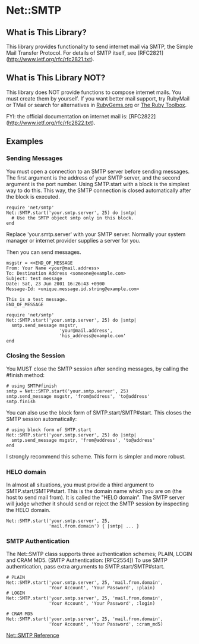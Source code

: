 # Net::SMTP

## What is This Library?

This library provides functionality to send internet mail via SMTP, the Simple
Mail Transfer Protocol. For details of SMTP itself, see [RFC2821]
(http://www.ietf.org/rfc/rfc2821.txt).

## What is This Library NOT?

This library does NOT provide functions to compose internet mails. You must
create them by yourself. If you want better mail support, try RubyMail or
TMail or search for alternatives in [RubyGems.org](https://rubygems.org/) or
[The Ruby Toolbox](https://www.ruby-toolbox.com/).

FYI: the official documentation on internet mail is: [RFC2822]
(http://www.ietf.org/rfc/rfc2822.txt).

## Examples

### Sending Messages

You must open a connection to an SMTP server before sending messages. The
first argument is the address of your SMTP server, and the second argument is
the port number. Using SMTP.start with a block is the simplest way to do this.
This way, the SMTP connection is closed automatically after the block is
executed.

    require 'net/smtp'
    Net::SMTP.start('your.smtp.server', 25) do |smtp|
      # Use the SMTP object smtp only in this block.
    end

Replace 'your.smtp.server' with your SMTP server. Normally your system manager
or internet provider supplies a server for you.

Then you can send messages.

    msgstr = <<END_OF_MESSAGE
    From: Your Name <your@mail.address>
    To: Destination Address <someone@example.com>
    Subject: test message
    Date: Sat, 23 Jun 2001 16:26:43 +0900
    Message-Id: <unique.message.id.string@example.com>

    This is a test message.
    END_OF_MESSAGE

    require 'net/smtp'
    Net::SMTP.start('your.smtp.server', 25) do |smtp|
      smtp.send_message msgstr,
                        'your@mail.address',
                        'his_address@example.com'
    end

### Closing the Session

You MUST close the SMTP session after sending messages, by calling the #finish
method:

    # using SMTP#finish
    smtp = Net::SMTP.start('your.smtp.server', 25)
    smtp.send_message msgstr, 'from@address', 'to@address'
    smtp.finish

You can also use the block form of SMTP.start/SMTP#start.  This closes the
SMTP session automatically:

    # using block form of SMTP.start
    Net::SMTP.start('your.smtp.server', 25) do |smtp|
      smtp.send_message msgstr, 'from@address', 'to@address'
    end

I strongly recommend this scheme.  This form is simpler and more robust.

### HELO domain

In almost all situations, you must provide a third argument to
SMTP.start/SMTP#start. This is the domain name which you are on (the host to
send mail from). It is called the "HELO domain". The SMTP server will judge
whether it should send or reject the SMTP session by inspecting the HELO
domain.

    Net::SMTP.start('your.smtp.server', 25,
                    'mail.from.domain') { |smtp| ... }

### SMTP Authentication

The Net::SMTP class supports three authentication schemes; PLAIN, LOGIN and
CRAM MD5.  (SMTP Authentication: [RFC2554]) To use SMTP authentication, pass
extra arguments to SMTP.start/SMTP#start.

    # PLAIN
    Net::SMTP.start('your.smtp.server', 25, 'mail.from.domain',
                    'Your Account', 'Your Password', :plain)
    # LOGIN
    Net::SMTP.start('your.smtp.server', 25, 'mail.from.domain',
                    'Your Account', 'Your Password', :login)

    # CRAM MD5
    Net::SMTP.start('your.smtp.server', 25, 'mail.from.domain',
                    'Your Account', 'Your Password', :cram_md5)

[Net::SMTP Reference](https://ruby-doc.org/stdlib-2.6/libdoc/net/smtp/rdoc/Net/SMTP.html)
